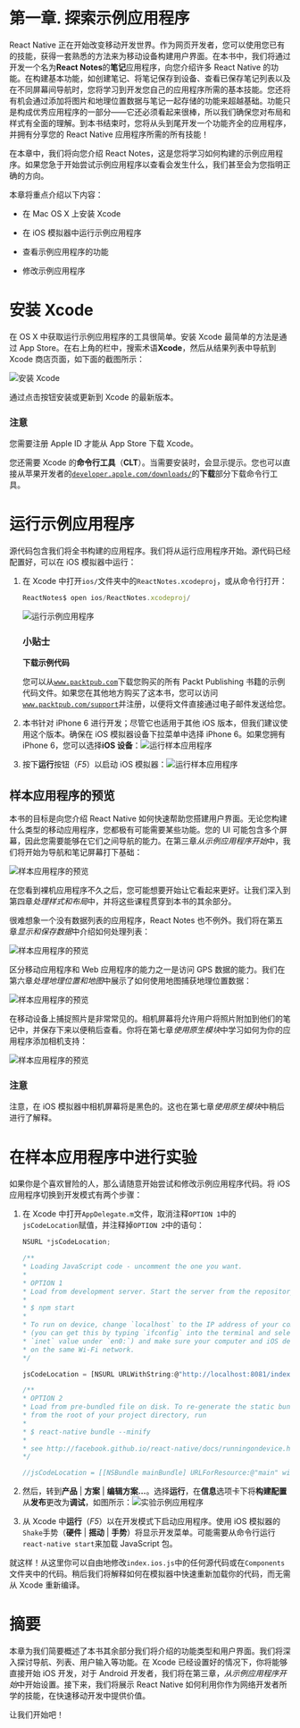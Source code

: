 # 第一章. 探索示例应用程序

React Native 正在开始改变移动开发世界。作为网页开发者，您可以使用您已有的技能，获得一套熟悉的方法来为移动设备构建用户界面。在本书中，我们将通过开发一个名为**React Notes**的**笔记**应用程序，向您介绍许多 React Native 的功能。在构建基本功能，如创建笔记、将笔记保存到设备、查看已保存笔记列表以及在不同屏幕间导航时，您将学习到开发您自己的应用程序所需的基本技能。您还将有机会通过添加将图片和地理位置数据与笔记一起存储的功能来超越基础。功能只是构成优秀应用程序的一部分——它还必须看起来很棒，所以我们确保您对布局和样式有全面的理解。到本书结束时，您将从头到尾开发一个功能齐全的应用程序，并拥有分享您的 React Native 应用程序所需的所有技能！

在本章中，我们将向您介绍 React Notes，这是您将学习如何构建的示例应用程序。如果您急于开始尝试示例应用程序以查看会发生什么，我们甚至会为您指明正确的方向。

本章将重点介绍以下内容：

+   在 Mac OS X 上安装 Xcode

+   在 iOS 模拟器中运行示例应用程序

+   查看示例应用程序的功能

+   修改示例应用程序

# 安装 Xcode

在 OS X 中获取运行示例应用程序的工具很简单。安装 Xcode 最简单的方法是通过 App Store。在右上角的栏中，搜索术语**Xcode**，然后从结果列表中导航到 Xcode 商店页面，如下面的截图所示：

![安装 Xcode](img/B05162_01_01.jpg)

通过点击按钮安装或更新到 Xcode 的最新版本。

### 注意

您需要注册 Apple ID 才能从 App Store 下载 Xcode。

您还需要 Xcode 的**命令行工具**（**CLT**）。当需要安装时，会显示提示。您也可以直接从苹果开发者的[`developer.apple.com/downloads/`](https://developer.apple.com/downloads/)的**下载**部分下载命令行工具。

# 运行示例应用程序

源代码包含我们将全书构建的应用程序。我们将从运行应用程序开始。源代码已经配置好，可以在 iOS 模拟器中运行：

1.  在 Xcode 中打开`ios/`文件夹中的`ReactNotes.xcodeproj`，或从命令行打开：

    ```js
    ReactNotes$ open ios/ReactNotes.xcodeproj/

    ```

    ![运行示例应用程序](img/B05162_01_02.jpg)

    ### 小贴士

    **下载示例代码**

    您可以从[`www.packtpub.com`](http://www.packtpub.com)下载您购买的所有 Packt Publishing 书籍的示例代码文件。如果您在其他地方购买了这本书，您可以访问[`www.packtpub.com/support`](http://www.packtpub.com/support)并注册，以便将文件直接通过电子邮件发送给您。

1.  本书针对 iPhone 6 进行开发；尽管它也适用于其他 iOS 版本，但我们建议使用这个版本。确保在 iOS 模拟器设备下拉菜单中选择 iPhone 6。如果您拥有 iPhone 6，您可以选择**iOS 设备**：![运行样本应用程序](img/B05162_01_03.jpg)

1.  按下**运行**按钮（*F5*）以启动 iOS 模拟器：![运行样本应用程序](img/B05162_01_04.jpg)

## 样本应用程序的预览

本书的目标是向您介绍 React Native 如何快速帮助您搭建用户界面。无论您构建什么类型的移动应用程序，您都极有可能需要某些功能。您的 UI 可能包含多个屏幕，因此您需要能够在它们之间导航的能力。在第三章*从示例应用程序开始*中，我们将开始为导航和笔记屏幕打下基础：

![样本应用程序的预览](img/B05162_01_05.jpg)

在您看到裸机应用程序不久之后，您可能想要开始让它看起来更好。让我们深入到第四章*处理样式和布局*中，并将这些课程贯穿到本书的其余部分。

很难想象一个没有数据列表的应用程序，React Notes 也不例外。我们将在第五章*显示和保存数据*中介绍如何处理列表：

![样本应用程序的预览](img/B05162_01_06.jpg)

区分移动应用程序和 Web 应用程序的能力之一是访问 GPS 数据的能力。我们在第六章*处理地理位置和地图*中展示了如何使用地图捕获地理位置数据：

![样本应用程序的预览](img/B05162_01_07.jpg)

在移动设备上捕捉照片是非常常见的。相机屏幕将允许用户将照片附加到他们的笔记中，并保存下来以便稍后查看。你将在第七章*使用原生模块*中学习如何为你的应用程序添加相机支持：

![样本应用程序的预览](img/B05162_01_08.jpg)

### 注意

注意，在 iOS 模拟器中相机屏幕将是黑色的。这也在第七章*使用原生模块*中稍后进行了解释。

# 在样本应用程序中进行实验

如果你是个喜欢冒险的人，那么请随意开始尝试和修改示例应用程序代码。将 iOS 应用程序切换到开发模式有两个步骤：

1.  在 Xcode 中打开`AppDelegate.m`文件，取消注释`OPTION 1`中的`jsCodeLocation`赋值，并注释掉`OPTION 2`中的语句：

    ```js
    NSURL *jsCodeLocation;

    /**
    * Loading JavaScript code - uncomment the one you want.
    *
    * OPTION 1
    * Load from development server. Start the server from the repository root:
    *
    * $ npm start
    *
    * To run on device, change `localhost` to the IP address of your computer
    * (you can get this by typing `ifconfig` into the terminal and selecting the
    * `inet` value under `en0:`) and make sure your computer and iOS device are
    * on the same Wi-Fi network.
    */

    jsCodeLocation = [NSURL URLWithString:@"http://localhost:8081/index.ios.bundle?platform=ios"];

    /**
    * OPTION 2
    * Load from pre-bundled file on disk. To re-generate the static bundle
    * from the root of your project directory, run
    *
    * $ react-native bundle --minify
    *
    * see http://facebook.github.io/react-native/docs/runningondevice.html
    */

    //jsCodeLocation = [[NSBundle mainBundle] URLForResource:@"main" withExtension:@"jsbundle"];
    ```

1.  然后，转到**产品** | **方案** | **编辑方案…**。选择**运行**，在**信息**选项卡下将**构建配置**从**发布**更改为**调试**，如图所示：![实验示例应用程序](img/B05162_01_09.jpg)

1.  从 Xcode 中**运行**（*F5*）以在开发模式下启动应用程序。使用 iOS 模拟器的`Shake`手势（**硬件** | **摇动** | **手势**）将显示开发菜单。可能需要从命令行运行`react-native start`来加载 JavaScript 包。

就这样！从这里你可以自由地修改`index.ios.js`中的任何源代码或在`Components`文件夹中的代码。稍后我们将解释如何在模拟器中快速重新加载你的代码，而无需从 Xcode 重新编译。

# 摘要

本章为我们简要概述了本书其余部分我们将介绍的功能类型和用户界面。我们将深入探讨导航、列表、用户输入等功能。在 Xcode 已经设置好的情况下，你将能够直接开始 iOS 开发，对于 Android 开发者，我们将在第三章，*从示例应用程序开始*中开始设置。接下来，我们将展示 React Native 如何利用你作为网络开发者所学的技能，在快速移动开发中提供价值。

让我们开始吧！
